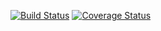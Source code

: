 [![Build Status](https://travis-ci.org/brodieWest/level4project.svg?branch=master)](https://travis-ci.org/brodieWest/level4project)
[![Coverage Status](https://coveralls.io/repos/github/brodieWest/level4project/badge.svg)](https://coveralls.io/github/brodieWest/level4project)